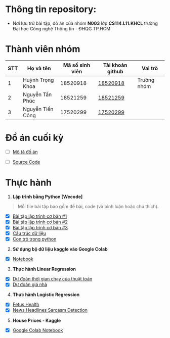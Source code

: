 # Thông tin repository:
- Nơi lưu trữ bài tập, đồ án của nhóm **N003** lớp **CS114.L11.KHCL** trường Đại học Công nghệ Thông tin - ĐHQG TP.HCM

# Thành viên nhóm
| STT | Họ và tên | Mã số sinh viên| Tài khoản github | Vai trò |
|-----|--------------|-----------| ------ | ------ |
|1| Huỳnh Trọng Khoa | 18520918 | [18520918](https://github.com/18520918) | Trưởng nhóm |
|2| Nguyễn Tấn Phúc | 18521259 | [18521259](https://github.com/18521259) | |
|3| Nguyễn Tiến Công | 17520299 | [17520299](https://github.com/17520299) | |


# Đồ án cuối kỳ
- [ ] [Mô tả đồ án](https://github.com/18520918/CS114.L11.KHCL/blob/master/Capstone%20Project/MoTaDoAn_N003.ipynb)
- [ ] [Source Code](https://github.com/18520918/CS114.L11.KHCL/tree/master/Capstone%20Project)


# Thực hành
1. **Lập trình bằng Python [Wecode]**
> Mỗi file bài tập bao gồm đề bài, code (và bình luận hoặc chú thích).
- [x] [Bài tập lập trình cơ bản #1](https://github.com/18520918/CS114.L11.KHCL/blob/master/Assignment%201/BTLT_1.ipynb)
- [x] [Bài tập lập trình cơ bản #2](https://github.com/18520918/CS114.L11.KHCL/blob/master/Assignment%201/BTLT_2.ipynb)
- [x] [Bài tập lập trình cơ bản #3](https://github.com/18520918/CS114.L11.KHCL/blob/master/Assignment%201/BTLT_3.ipynb)
- [x] [Cấu trúc dữ liệu](https://github.com/18520918/CS114.L11.KHCL/blob/master/Assignment%201/Assignment__1.ipynb)
- [x] [Con trỏ trong python](https://github.com/18520918/CS114.L11.KHCL/blob/master/Assignment%201/Assignment__2.ipynb) 
2. **Sử dụng bộ dữ liệu kaggle vào Google Colab**
- [x] [Notebook](https://github.com/18520918/CS114.L11.KHCL/tree/master/Assignment%202)
3. **Thực hành Linear Regression**
- [x] [Dự đoán thời gian chạy của thuật toán](https://github.com/18520918/CS114.L11.KHCL/blob/master/Assignment%203/LinearRegression.ipynb)
- [x] [Dự đoán giá nhà](https://github.com/18520918/CS114.L11.KHCL/blob/master/Assignment%203/Multiple_Linear_Regression.ipynb)
4. **Thực hành Logistic Regression**
- [x] [Fetus Health](https://github.com/18520918/CS114.L11.KHCL/blob/master/Assignment%204/LogisticRegression.ipynb)
- [x] [News Headlines Sarcasm Detection](https://github.com/18520918/CS114.L11.KHCL/blob/master/Assignment%205/New_Headline_Sarcasm_Detection.ipynb)

5. **House Prices - Kaggle**
- [x] [Google Colab Notebook](https://github.com/18520918/CS114.L11.KHCL/blob/master/Assignment%206/HousePricesKAGGLE.ipynb)


